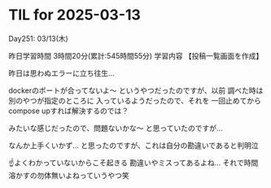 # TIL for 2025-03-13
Day251: 03/13(木)

昨日学習時間 3時間20分(累計:545時間55分)
学習内容 【投稿一覧画面を作成】

昨日は思わぬエラーに立ち往生…

dockerのポートが合ってないよ〜
というやつだったのですが、以前
調べた時は別のやつが指定のところに
入っているようだったので、それを
一回止めてからcompose upすれば解決するのでは？

みたいな感じだったので、問題ないかな〜
と思っていたのですが…

なんか上手くいかず…
と思ったのですが、これは自分の勘違いであると判明泣

☝️よくわかっていないからこそ起きる
勘違いやミスってあるよね…
それで時間溶かすの勿体無いよねっていうやつ笑